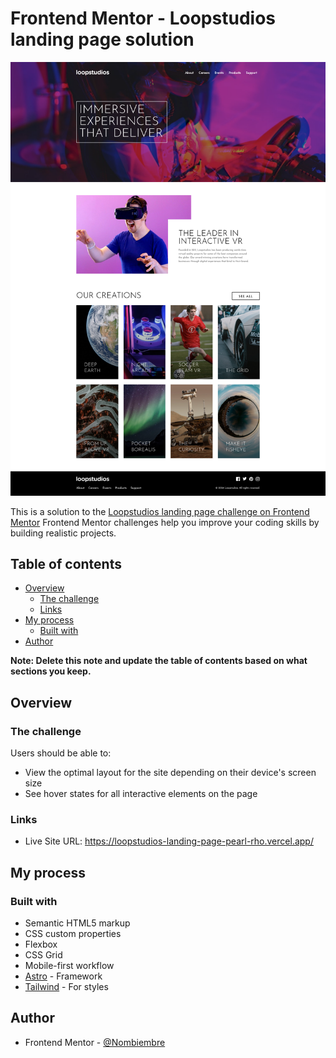 # Frontend Mentor - Loopstudios landing page solution

![](./public/screenshot.png)

This is a solution to the <a href="https://www.frontendmentor.io/challenges/loopstudios-landing-page-N88J5Onjw"> Loopstudios landing page challenge on Frontend Mentor</a> Frontend Mentor challenges help you improve your coding skills by building realistic projects.

## Table of contents

- [Overview](#overview)
  - [The challenge](#the-challenge)
  - [Links](#links)
- [My process](#my-process)
  - [Built with](#built-with)
- [Author](#author)

**Note: Delete this note and update the table of contents based on what sections you keep.**

## Overview

### The challenge

Users should be able to:

- View the optimal layout for the site depending on their device's screen size
- See hover states for all interactive elements on the page

### Links

- Live Site URL: <a href="https://loopstudios-landing-page-pearl-rho.vercel.app/">https://loopstudios-landing-page-pearl-rho.vercel.app/</a>

## My process

### Built with

- Semantic HTML5 markup
- CSS custom properties
- Flexbox
- CSS Grid
- Mobile-first workflow
- <a href="https://astro.build/">Astro</a> - Framework
- <a href="https://tailwindcss.com/">Tailwind</a> - For styles

## Author

<!-- - Website - [Add your name here](https://www.your-site.com) -->

- Frontend Mentor - <a href="https://www.frontendmentor.io/profile/Nombiembre">@Nombiembre</a>
